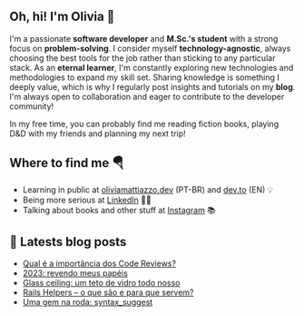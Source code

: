 ## Oh, hi! I'm Olivia 👋

I'm a passionate **software developer** and **M.Sc.'s student** with a strong focus on **problem-solving**. I consider myself **technology-agnostic**, always choosing the best tools for the job rather than sticking to any particular stack. As an **eternal learner**, I'm constantly exploring new technologies and methodologies to expand my skill set. Sharing knowledge is something I deeply value, which is why I regularly post insights and tutorials on my **blog**. I'm always open to collaboration and eager to contribute to the developer community!

In my free time, you can probably find me reading fiction books, playing D&D with my friends and planning my next trip!

## Where to find me 🪂
* Learning in public at [oliviamattiazzo.dev](https://oliviamattiazzo.dev/) (PT-BR) and [dev.to](https://dev.to/oliviamattiazzo) (EN) 💡
* Being more serious at [LinkedIn](https://www.linkedin.com/in/oliviamattiazzo) 👩‍💼
* Talking about books and other stuff at [Instagram](https://www.instagram.com/aquariocomvirgem/) 📚

## 🚨 Latests blog posts
<!-- BLOG-POST-LIST:START -->
- [Qual é a importância dos Code Reviews?](https://oliviamattiazzo.dev/2024/09/08/qual-e-a-importancia-dos-code-reviews/)
- [2023: revendo meus papéis](https://oliviamattiazzo.dev/2023/12/06/2023-revendo-meus-papeis/)
- [Glass ceiling: um teto de vidro todo nosso](https://oliviamattiazzo.dev/2023/07/02/glass-ceiling-um-teto-de-vidro-todo-nosso/)
- [Rails Helpers – o que são e para que servem?](https://oliviamattiazzo.dev/2023/04/02/rails-helpers/)
- [Uma gem na roda: syntax_suggest](https://oliviamattiazzo.dev/2022/12/23/uma-gem-na-roda-syntax-suggest/)
<!-- BLOG-POST-LIST:END -->

